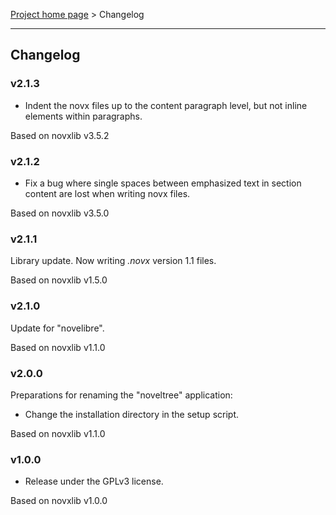 [Project home page](../) > Changelog

------------------------------------------------------------------------

## Changelog

### v2.1.3

- Indent the novx files up to the content paragraph level, but not inline elements within paragraphs.

Based on novxlib v3.5.2

### v2.1.2

- Fix a bug where single spaces between emphasized text in section content are lost when writing novx files.

Based on novxlib v3.5.0

### v2.1.1

Library update.
Now writing *.novx* version 1.1 files. 

Based on novxlib v1.5.0

### v2.1.0

Update for "novelibre".

Based on novxlib v1.1.0

### v2.0.0

Preparations for renaming the "noveltree" application:
- Change the installation directory in the setup script.

Based on novxlib v1.1.0

### v1.0.0

- Release under the GPLv3 license.

Based on novxlib v1.0.0
